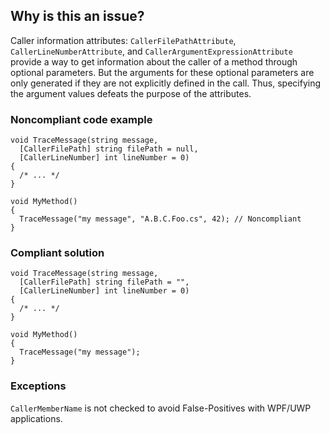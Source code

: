 ## Why is this an issue?
 
Caller information attributes: `CallerFilePathAttribute`, `CallerLineNumberAttribute`, and `CallerArgumentExpressionAttribute` provide a way to get information about the caller of a method through optional parameters. But the arguments for these optional parameters are only generated if they are not explicitly defined in the call. Thus, specifying the argument values defeats the purpose of the attributes.
 
### Noncompliant code example

    void TraceMessage(string message,
      [CallerFilePath] string filePath = null,
      [CallerLineNumber] int lineNumber = 0)
    {
      /* ... */
    }
    
    void MyMethod()
    {
      TraceMessage("my message", "A.B.C.Foo.cs", 42); // Noncompliant
    }

### Compliant solution

    void TraceMessage(string message,
      [CallerFilePath] string filePath = "",
      [CallerLineNumber] int lineNumber = 0)
    {
      /* ... */
    }
    
    void MyMethod()
    {
      TraceMessage("my message");
    }

### Exceptions
 
`CallerMemberName` is not checked to avoid False-Positives with WPF/UWP applications.